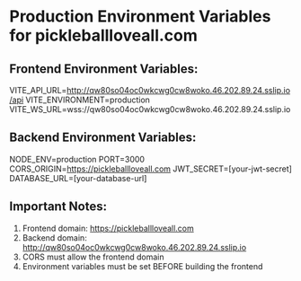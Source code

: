 # Production Environment Variables for pickleballloveall.com

## Frontend Environment Variables:

VITE_API_URL=http://qw80so04oc0wkcwg0cw8woko.46.202.89.24.sslip.io/api
VITE_ENVIRONMENT=production
VITE_WS_URL=wss://qw80so04oc0wkcwg0cw8woko.46.202.89.24.sslip.io

## Backend Environment Variables:

NODE_ENV=production
PORT=3000
CORS_ORIGIN=https://pickleballloveall.com
JWT_SECRET=[your-jwt-secret]
DATABASE_URL=[your-database-url]

## Important Notes:

1. Frontend domain: https://pickleballloveall.com
2. Backend domain: http://qw80so04oc0wkcwg0cw8woko.46.202.89.24.sslip.io
3. CORS must allow the frontend domain
4. Environment variables must be set BEFORE building the frontend
